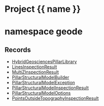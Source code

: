 <script setup>
import {useRoute} from 'vitepress'
const {path} = useRoute()
const tokens = path.split('/')
const words = tokens[2].split('-');
for (let i = 0; i < words.length; i++) {
    words[i] = words[i].charAt(0).toUpperCase() + words[i].slice(1);
    words[i] = words[i].replace('geode', 'Geode')
}
const name = words.join('-');
</script>
# Project {{ name }}

# namespace geode



## Records

* [HybridGeosciencesPillarLibrary](HybridGeosciencesPillarLibrary.md)
* [LinesInspectionResult](LinesInspectionResult.md)
* [MultiZInspectionResult](MultiZInspectionResult.md)
* [PillarStructuralModelBuilder](PillarStructuralModelBuilder.md)
* [PillarStructuralModelException](PillarStructuralModelException.md)
* [PillarStructuralModelInspectionResult](PillarStructuralModelInspectionResult.md)
* [PillarStructuralModelOptions](PillarStructuralModelOptions.md)
* [PointsOutsideTopographyInspectionResult](PointsOutsideTopographyInspectionResult.md)


